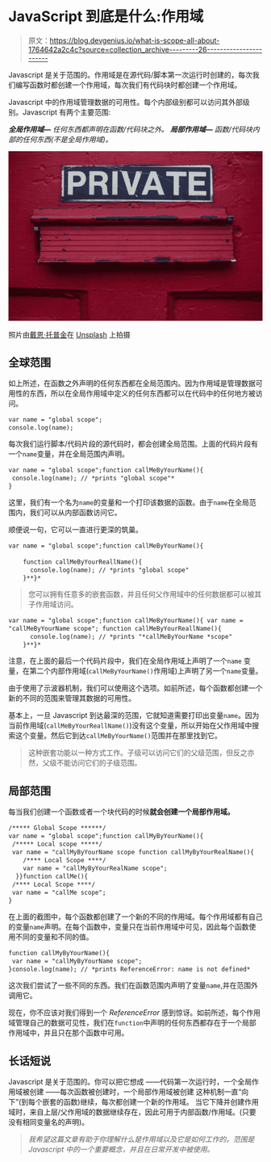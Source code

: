 # JavaScript 到底是什么:作用域

> 原文：<https://blog.devgenius.io/what-is-scope-all-about-1764642a2c4c?source=collection_archive---------26----------------------->

Javascript 是关于范围的。作用域是在源代码/脚本第一次运行时创建的，每次我们编写函数时都创建一个作用域，每次我们有代码块时都创建一个作用域。

Javascript 中的作用域管理数据的可用性。每个内部级别都可以访问其外部级别。Javascript 有两个主要范围:

***全局作用域—*** *任何东西都声明在函数/代码块之外。* ***局部作用域—*** *函数/代码块内部的任何东西(不是全局作用域)。*

![](img/267e71b9e8afdafb87a1f6c929bafeed.png)

照片由[戴恩·托普金](https://unsplash.com/@dtopkin1?utm_source=medium&utm_medium=referral)在 [Unsplash](https://unsplash.com?utm_source=medium&utm_medium=referral) 上拍摄

## 全球范围

如上所述，在函数之外声明的任何东西都在全局范围内。因为作用域是管理数据可用性的东西，所以在全局作用域中定义的任何东西都可以在代码中的任何地方被访问。

```
var name = "global scope";
console.log(name);
```

每次我们运行脚本/代码片段的源代码时，都会创建全局范围。上面的代码片段有一个`name`变量，并在全局范围内声明。

```
var name = "global scope";function callMeByYourName(){
 console.log(name); // *prints "global scope"*
}
```

这里，我们有一个名为`name`的变量和一个打印该数据的函数。由于`name`在全局范围内，我们可以从内部函数访问它。

顺便说一句，它可以一直进行更深的筑巢。

```
var name = "global scope";function callMeByYourName(){

    function callMeByYourReallName(){
      console.log(name); // *prints "global scope"
    }**}*
```

> 您可以拥有任意多的嵌套函数，并且任何父作用域中的任何数据都可以被其子作用域访问。

```
var name = "global scope";function callMeByYourName(){ var name = "callMeByYourName scope"; function callMeByYourReallName(){
      console.log(name); // *prints "*callMeByYourName *scope"
    }**}*
```

注意，在上面的最后一个代码片段中，我们在全局作用域上声明了一个`name` 变量，在第二个内部作用域(`callMeByYourName()`作用域)上声明了另一个`name`变量。

由于使用了示波器机制，我们可以使用这个选项。如前所述，每个函数都创建一个新的不同的范围来管理其数据的可用性。

基本上，一旦 Javascript 到达最深的范围，它就知道需要打印出变量`name`。因为当前作用域(`callMeByYourReallName()`)没有这个变量，所以开始在父作用域中搜索这个变量。然后它到达`callMeByYourName()`范围并在那里找到它。

> 这种嵌套功能以一种方式工作。子级可以访问它们的父级范围，但反之亦然，父级不能访问它们的子级范围。

## 局部范围

每当我们创建一个函数或者一个块代码的时候**就会创建一个局部作用域。**

```
/***** Global Scope ******/
var name = "global scope";function callMyByYourName(){
 /***** Local scope *****/
 var name = "callMyByYourName scope function callMyByYourRealName(){
    /**** Local Scope ****/
    var name = "callMyByYourRealName scope";
  }}function callMe(){
 /**** Local Scope ****/
 var name = "callMe scope";
}
```

在上面的截图中，每个函数都创建了一个新的不同的作用域。每个作用域都有自己的变量`name`声明。在每个函数中，变量只在当前作用域中可见，因此每个函数使用不同的变量和不同的值。

```
function callMyByYourName(){
 var name = "callMyByYourName scope";
}console.log(name); // *prints ReferenceError: name is not defined*
```

这次我们尝试了一些不同的东西。我们在函数范围内声明了变量`name`,并在范围外调用它。

现在，你不应该对我们得到一个 *ReferenceError* 感到惊讶。如前所述，每个作用域管理自己的数据可见性，我们在`function`中声明的任何东西都存在于一个局部作用域中，并且只在那个函数中可用。

## 长话短说

Javascript 是关于范围的。你可以把它想成
——代码第一次运行时，一个全局作用域被创建
——每次函数被创建时，一个局部作用域被创建
这种机制一直“向下”(到每个嵌套的函数)继续，每次都创建一个新的作用域。
当它下降并创建作用域时，来自上层/父作用域的数据继续存在，因此可用于内部函数/作用域。(只要没有相同变量名的声明)。

> *我希望这篇文章有助于你理解什么是作用域以及它是如何工作的。范围是 Javascript 中的一个重要概念，并且在日常开发中被使用。*